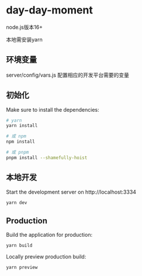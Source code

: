 # day-day-moment

node.js版本16+

本地需安装yarn

## 环境变量

server/config/vars.js 配置相应的开发平台需要的变量

## 初始化

Make sure to install the dependencies:

```bash
# yarn
yarn install

# 或 npm
npm install

# 或 pnpm
pnpm install --shamefully-hoist
```

## 本地开发

Start the development server on http://localhost:3334

```bash
yarn dev
```

## Production

Build the application for production:

```bash
yarn build
```

Locally preview production build:

```bash
yarn preview
```
